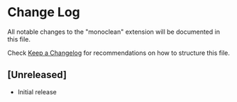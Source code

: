 # Change Log
All notable changes to the "monoclean" extension will be documented in this file.

Check [Keep a Changelog](http://keepachangelog.com/) for recommendations on how to structure this file.

## [Unreleased]
- Initial release
